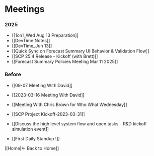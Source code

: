 # Meetings


### 2025
- [[1on1_Wed Aug 13 Preparation]]
 - [[DevTime Notes]]
 - [[DevTime_Jun 13]]
 - [[Quick Sync on Forecast Summary UI Behavior & Validation Flow]]
 - [[SCP 25.4 Release - Kickoff (with Brett)]]
 - [[Forecast Summary Policies Meeting Mar 11 2025]]

### Before

- [[09-07 Meeting With David]]
    
- [[2023-03-16 Meeting With David]]
    
- [[Meeting With Chris Brown for Who What Wednesday]]
    
- [[SCP Project Kickoff-2023-03-31]]
    
- [[Discuss the high level system flow and open tasks - R&D kickoff simulation event]]
    
- [[First Daily Standup !]]
    

[[Home|← Back to Home]]
